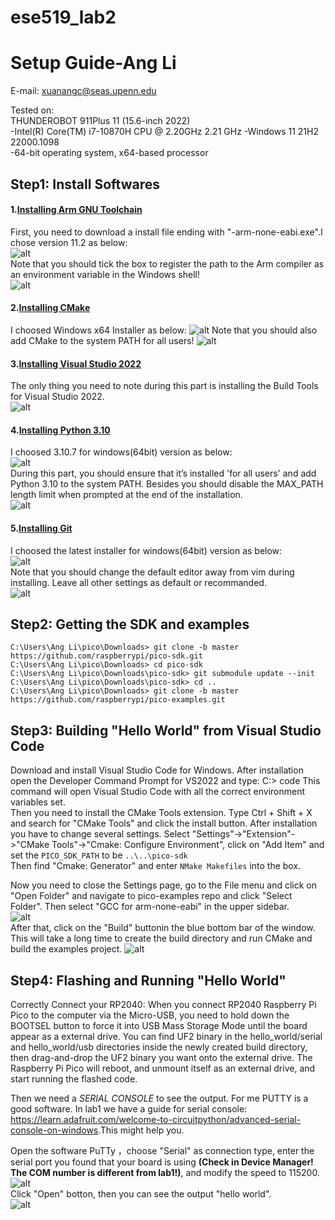 # ese519_lab2
# Setup Guide-Ang Li
E-mail: xuanangc@seas.upenn.edu

Tested on:  
THUNDEROBOT 911Plus 11 (15.6-inch 2022)  
-Intel(R) Core(TM) i7-10870H CPU @ 2.20GHz   2.21 GHz
-Windows 11 21H2 22000.1098  
-64-bit operating system, x64-based processor  
## Step1: Install Softwares
#### 1.[Installing Arm GNU Toolchain](https://developer.arm.com/downloads/-/arm-gnu-toolchain-downloads)  
First, you need to download a install file ending with "-arm-none-eabi.exe".I chose version 11.2 as below:  
![alt](https://github.com/AngLi-00/ese5190-lab2/blob/4d2396c628fd15491f2d9b771bc2876b1c7374ae/1-arm.png)  
Note that you should tick the box to register the path to the Arm compiler as an environment variable in the Windows shell!  
![alt](https://github.com/AngLi-00/ese5190-lab2/blob/4d2396c628fd15491f2d9b771bc2876b1c7374ae/1-arm2.png)  
  
#### 2.[Installing CMake](https://cmake.org/download/)  
I choosed Windows x64 Installer as below:
![alt](https://github.com/AngLi-00/ese5190-lab2/blob/main/2-cmake.png)
Note that you should also add CMake to the system PATH for all users!
![alt](https://github.com/AngLi-00/ese5190-lab2/blob/main/2-cmake2.png)  

#### 3.[Installing Visual Studio 2022](https://visualstudio.microsoft.com/downloads/#build-tools-for-visual-studio-2022)  
The only thing you need to note during this part is installing the Build Tools for Visual Studio 2022.  
![alt](https://github.com/AngLi-00/ese5190-lab2/blob/main/3-VS2022.png)  

#### 4.[Installing Python 3.10](https://www.python.org/downloads/windows/)   
I choosed 3.10.7 for windows(64bit) version as below:  
![alt](https://github.com/AngLi-00/ese5190-lab2/blob/main/4-Python.png)  
During this part, you should ensure that it’s installed 'for all users' and add Python 3.10 to the system PATH. Besides you should disable the MAX_PATH length limit when prompted at the end of the installation.  
![alt](https://github.com/AngLi-00/ese5190-lab2/blob/main/4-Python2.png)  
#### 5.[Installing Git](https://git-scm.com/download/win)  
I choosed the latest installer for windows(64bit) version as below:  
![alt](https://github.com/AngLi-00/ese5190-lab2/blob/main/5-Git.png)  
Note that you should change the default editor away from vim during installing. Leave all other settings as default or recommanded.  
![alt](https://github.com/AngLi-00/ese5190-lab2/blob/main/5-Git2.png)  


## Step2: Getting the SDK and examples

    C:\Users\Ang Li\pico\Downloads> git clone -b master https://github.com/raspberrypi/pico-sdk.git 
    C:\Users\Ang Li\pico\Downloads> cd pico-sdk
    C:\Users\Ang Li\pico\Downloads\pico-sdk> git submodule update --init 
    C:\Users\Ang Li\pico\Downloads\pico-sdk> cd ..
    C:\Users\Ang Li\pico\Downloads> git clone -b master https://github.com/raspberrypi/pico-examples.git


## Step3: Building "Hello World" from Visual Studio Code  
Download and install Visual Studio Code for Windows. After installation open the Developer Command Prompt for VS2022 and type:
    C:> code
This command will open Visual Studio Code with all the correct environment variables set.  
Then you need to install the CMake Tools extension. Type Ctrl + Shift + X and search for "CMake Tools" and click the install button. After installation you have to change several settings. Select "Settings"->"Extension"->"CMake Tools"->"Cmake: Configure Environment", click on "Add Item" and set the `PICO_SDK_PATH` to be `..\..\pico-sdk`  
Then find "Cmake: Generator" and enter `NMake Makefiles` into the box.  

Now you need to close the Settings page, go to the File menu and click on "Open Folder" and navigate to pico-examples repo and click "Select Folder". Then select "GCC for arm-none-eabi" in the upper sidebar.   
![alt](https://github.com/AngLi-00/ese5190-lab2/blob/main/6-vscode.png)   
After that, click on the "Build" buttonin the blue bottom bar of the window. This will take a long time to create the build directory and run CMake and build the examples project.
![alt](https://github.com/AngLi-00/ese5190-lab2/blob/main/6-vscode2.png)   

## Step4: Flashing and Running "Hello World"
Correctly Connect your RP2040:  When you connect RP2040 Raspberry Pi Pico to the computer via the Micro-USB, you need to hold down the BOOTSEL button to force it into USB Mass Storage Mode until the board appear as a external drive. You can find UF2 binary in the hello_world/serial and hello_world/usb directories inside the newly created build directory, then drag-and-drop the UF2 binary you want onto the external drive. The Raspberry Pi Pico will reboot, and unmount itself as an external drive, and start running the flashed code.  

Then we need a *SERIAL CONSOLE* to see the output. For me PUTTY is a good software. In lab1 we have a guide for serial console: <https://learn.adafruit.com/welcome-to-circuitpython/advanced-serial-console-on-windows>.This might help you.  

Open the software PuTTy ，choose "Serial" as connection type, enter the serial port you found that your board is using **(Check in Device Manager! The COM number is different from lab1!)**, and modify the speed to 115200.   
![alt](https://github.com/AngLi-00/ese5190-lab2/blob/main/7-PUTTY.png)  
Click "Open" botton, then you can see the output "hello world".  
![alt](https://github.com/AngLi-00/ese5190-lab2/blob/main/7-PUTTY2.png)  

